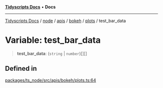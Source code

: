 [**Tidyscripts Docs**](../../../../../../../../../README.md) • **Docs**

***

[Tidyscripts Docs](../../../../../../../../../globals.md) / [node](../../../../../../../README.md) / [apis](../../../../../README.md) / [bokeh](../../../README.md) / [plots](../README.md) / test\_bar\_data

# Variable: test\_bar\_data

> **test\_bar\_data**: (`string` \| `number`)[][]

## Defined in

[packages/ts\_node/src/apis/bokeh/plots.ts:64](https://github.com/sheunaluko/tidyscripts/blob/master/packages/ts_node/src/apis/bokeh/plots.ts#L64)
